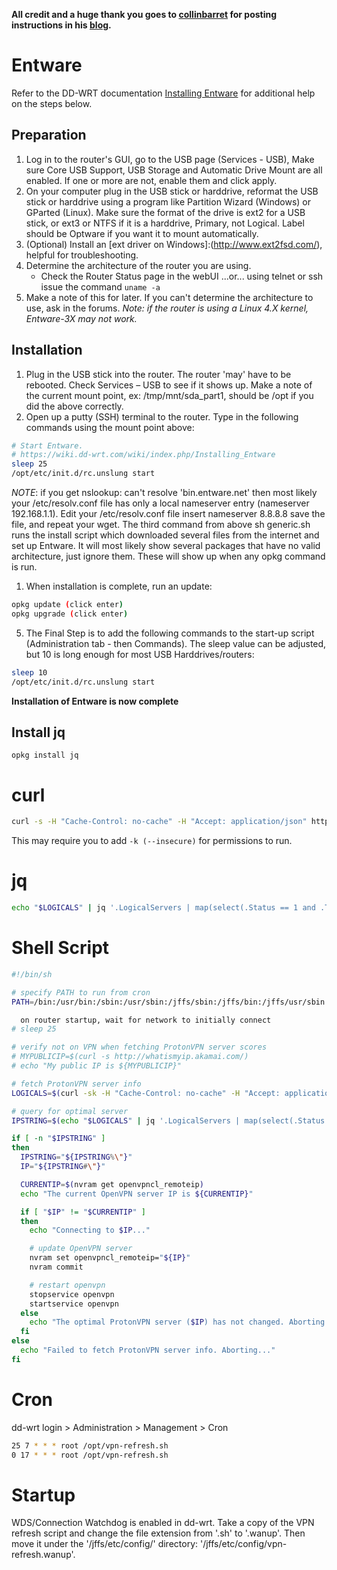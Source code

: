 __All credit and a huge thank you goes to [collinbarret](https://github.com/collinbarrett) for posting instructions in his [blog](https://collinmbarrett.com/protonvpn-dd-wrt-api-script/).__

# Entware

Refer to the DD-WRT documentation [Installing Entware](https://wiki.dd-wrt.com/wiki/index.php/Installing_Entware) for additional help on the steps below.

## Preparation

1. Log in to the router's GUI, go to the USB page (Services - USB), Make sure Core USB Support, USB Storage and Automatic Drive Mount are all enabled. If one or more are not, enable them and click apply.
2. On your computer plug in the USB stick or harddrive, reformat the USB stick or harddrive using a program like Partition Wizard (Windows) or GParted (Linux). Make sure the format of the drive is ext2 for a USB stick, or ext3 or NTFS if it is a harddrive, Primary, not Logical. Label should be Optware if you want it to mount automatically.
3. (Optional) Install an [ext driver on Windows]:(http://www.ext2fsd.com/), helpful for troubleshooting.
4. Determine the architecture of the router you are using.
    * Check the Router Status page in the webUI ...or... using telnet or ssh issue the command `uname -a`
5. Make a note of this for later. If you can't determine the architecture to use, ask in the forums.
    _Note: if the router is using a Linux 4.X kernel, Entware-3X may not work._

## Installation

1. Plug in the USB stick into the router. The router 'may' have to be rebooted. Check Services – USB to see if it shows up. Make a note of the current mount point, ex: /tmp/mnt/sda_part1, should be /opt if you did the above correctly.
3. Open up a putty (SSH) terminal to the router. Type in the following commands using the mount point above:

```sh
# Start Entware.
# https://wiki.dd-wrt.com/wiki/index.php/Installing_Entware
sleep 25
/opt/etc/init.d/rc.unslung start
``` 

_NOTE_: if you get nslookup: can't resolve 'bin.entware.net' then most likely your /etc/resolv.conf file has only a local nameserver entry (nameserver 192.168.1.1). Edit your /etc/resolv.conf file insert nameserver 8.8.8.8 save the file, and repeat your wget. 
The third command from above sh generic.sh runs the install script which downloaded several files from the internet and set up Entware. It will most likely show several packages that have no valid architecture, just ignore them. These will show up when any opkg command is run.

1. When installation is complete, run an update:

```sh
opkg update (click enter)
opkg upgrade (click enter)
```

5. The Final Step is to add the following commands to the start-up script (Administration tab - then Commands). The sleep value can be adjusted, but 10 is long enough for most USB Harddrives/routers:

```sh
sleep 10
/opt/etc/init.d/rc.unslung start
```

__Installation of Entware is now complete__

## Install jq

`opkg install jq`

# curl

```sh
curl -s -H "Cache-Control: no-cache" -H "Accept: application/json" https://api.protonmail.ch/vpn/logicals
```

This may require you to add  `-k (--insecure)` for permissions to run.

# jq

```sh
echo "$LOGICALS" | jq '.LogicalServers | map(select(.Status == 1 and .Tier == 2 and .Features == 8 and (.City | (contains("Denver") or contains("Dallas") or contains("Chicago"))))) | [sort_by(.Score, .Load)[]][0] | .Servers[0].EntryIP'
```

# Shell Script

```sh
#!/bin/sh

# specify PATH to run from cron
PATH=/bin:/usr/bin:/sbin:/usr/sbin:/jffs/sbin:/jffs/bin:/jffs/usr/sbin:/jffs/usr/bin:/mmc/sbin:/mmc/bin:/mmc/usr/sbin:/mmc/usr/bin:/opt/sbin:/opt/bin:/opt/usr/sbin:/opt/usr/bin

  on router startup, wait for network to initially connect
# sleep 25

# verify not on VPN when fetching ProtonVPN server scores
# MYPUBLICIP=$(curl -s http://whatismyip.akamai.com/)
# echo "My public IP is ${MYPUBLICIP}"

# fetch ProtonVPN server info
LOGICALS=$(curl -sk -H "Cache-Control: no-cache" -H "Accept: application/json" https://api.protonmail.ch/vpn/logicals)

# query for optimal server
IPSTRING=$(echo "$LOGICALS" | jq '.LogicalServers | map(select(.Status == 1 and .Tier == 2 and .Features == 8 and (.City | (contains("Atlanta") or contains("Dallas") or contains("Chicago"))))) | [sort_by(.Score, .Load)[]][0] | .Servers[0].EntryIP')

if [ -n "$IPSTRING" ]
then
  IPSTRING="${IPSTRING%\"}"
  IP="${IPSTRING#\"}"

  CURRENTIP=$(nvram get openvpncl_remoteip)
  echo "The current OpenVPN server IP is ${CURRENTIP}"

  if [ "$IP" != "$CURRENTIP" ]
  then
    echo "Connecting to $IP..."

    # update OpenVPN server
    nvram set openvpncl_remoteip="${IP}"
    nvram commit

    # restart openvpn
    stopservice openvpn
    startservice openvpn
  else
    echo "The optimal ProtonVPN server ($IP) has not changed. Aborting..."
  fi
else
  echo "Failed to fetch ProtonVPN server info. Aborting..."
fi
```

# Cron

dd-wrt login > Administration > Management > Cron

```sh
25 7 * * * root /opt/vpn-refresh.sh
0 17 * * * root /opt/vpn-refresh.sh
```

# Startup

WDS/Connection Watchdog is enabled in dd-wrt. Take a copy of the VPN refresh script and change the file extension from '.sh' to '.wanup'. Then move it under the '/jffs/etc/config/' directory: '/jffs/etc/config/vpn-refresh.wanup'.

